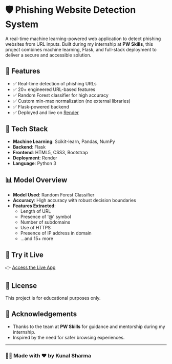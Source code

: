 # 🛡️ Phishing Website Detection System

A real-time machine learning-powered web application to detect phishing websites from URL inputs. Built during my internship at **PW Skills**, this project combines machine learning, Flask, and full-stack deployment to deliver a secure and accessible solution.

## 🚀 Features

- ✅ Real-time detection of phishing URLs
- ✅ 20+ engineered URL-based features
- ✅ Random Forest classifier for high accuracy
- ✅ Custom min-max normalization (no external libraries)
- ✅ Flask-powered backend
- ✅ Deployed and live on [Render](https://lnkd.in/e_vnZ_UC)

## 🧠 Tech Stack

- **Machine Learning**: Scikit-learn, Pandas, NumPy  
- **Backend**: Flask  
- **Frontend**: HTML5, CSS3, Bootstrap  
- **Deployment**: Render  
- **Language**: Python 3

## 📊 Model Overview

- **Model Used**: Random Forest Classifier  
- **Accuracy**: High accuracy with robust decision boundaries  
- **Features Extracted**:
  - Length of URL
  - Presence of '@' symbol
  - Number of subdomains
  - Use of HTTPS
  - Presence of IP address in domain
  - ...and 15+ more


## 🔗 Try it Live

👉 [Access the Live App](https://lnkd.in/e_vnZ_UC)

## 📜 License

This project is for educational purposes only.

## 🙏 Acknowledgements

- Thanks to the team at **PW Skills** for guidance and mentorship during my internship.
- Inspired by the need for safer browsing experiences.

---

### 👨‍💻 Made with ❤️ by Kunal Sharma
